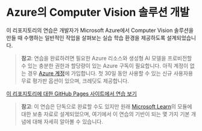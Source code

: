 # Azure의 Computer Vision 솔루션 개발

이 리포지토리의 연습은 개발자가 Microsoft Azure에서 Computer Vision 솔루션을 만들 때 수행하는 일반적인 작업을 살펴보는 실습 학습 환경을 제공하도록 설계되었습니다.

> **참고**: 연습을 완료하려면 필요한 Azure 리소스와 생성형 AI 모델을 프로비전할 수 있는 충분한 권한과 할당량이 있는 Azure 구독이 필요합니다. 아직 계정이 없는 경우 [Azure 계정](https://azure.microsoft.com/free)에 가입합니다. 첫 30일 동안 사용할 수 있는 신규 사용자용 무료 평가판 옵션이 있으며, 크레딧도 제공합니다.

[이 리포지토리에 대한 GitHub Pages 사이트에서 연습 보기](https://go.microsoft.com/fwlink/?linkid=2318640)

> **참고**: 이 연습은 단독으로 완료할 수도 있지만 원래 [Microsoft Learn](https://learn.microsoft.com/training/paths/create-computer-vision-solutions-azure-ai/)의 모듈에 대한 보충 자료로 설계되었으며, 여기에서 이 연습의 기반이 되는 몇 가지 기본 개념에 대해 자세히 알아볼 수 있습니다.

